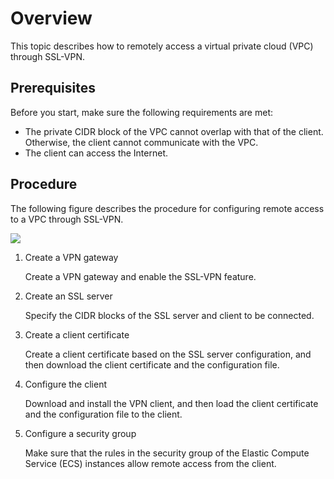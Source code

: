 # Overview

This topic describes how to remotely access a virtual private cloud \(VPC\) through SSL-VPN.

## Prerequisites

Before you start, make sure the following requirements are met:

-   The private CIDR block of the VPC cannot overlap with that of the client. Otherwise, the client cannot communicate with the VPC.
-   The client can access the Internet.

## Procedure

The following figure describes the procedure for configuring remote access to a VPC through SSL-VPN.

![](https://static-aliyun-doc.oss-accelerate.aliyuncs.com/assets/img/en-US/0322029951/p41027.png)

1.  Create a VPN gateway

    Create a VPN gateway and enable the SSL-VPN feature.

2.  Create an SSL server

    Specify the CIDR blocks of the SSL server and client to be connected.

3.  Create a client certificate

    Create a client certificate based on the SSL server configuration, and then download the client certificate and the configuration file.

4.  Configure the client

    Download and install the VPN client, and then load the client certificate and the configuration file to the client.

5.  Configure a security group

    Make sure that the rules in the security group of the Elastic Compute Service \(ECS\) instances allow remote access from the client.


